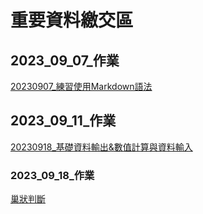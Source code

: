 # 重要資料繳交區
## 2023_09_07_作業
[20230907_練習使用Markdown語法](https://github.com/Rachelyah/20230907-)

## 2023_09_11_作業
[20230918_基礎資料輸出&數值計算與資料輸入](https://github.com/Rachelyah/20230911_homework)

### 2023_09_18_作業
[巢狀判斷]()

